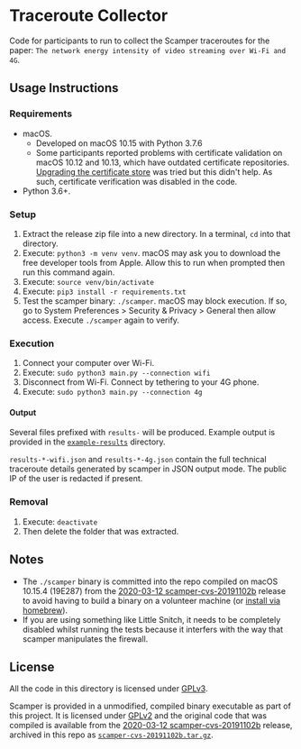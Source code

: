 # Traceroute Collector

Code for participants to run to collect the Scamper traceroutes for the paper:
`The network energy intensity of video streaming over Wi-Fi and 4G`.

## Usage Instructions

### Requirements

* macOS.
  * Developed on macOS 10.15 with Python 3.7.6
  * Some participants reported problems with certificate validation on macOS
    10.12 and 10.13, which have outdated certificate repositories. [Upgrading
    the certificate store](https://stackoverflow.com/a/61142526) was tried but
    this didn't help. As such, certificate verification was disabled in the
    code.
* Python 3.6+.

### Setup

1. Extract the release zip file into a new directory. In a terminal, `cd` into
   that directory.
2. Execute: `python3 -m venv venv`. macOS may ask you to download the free
   developer tools from Apple. Allow this to run when prompted then run this
   command again.
3. Execute: `source venv/bin/activate`
4. Execute: `pip3 install -r requirements.txt`
5. Test the scamper binary: `./scamper`. macOS may block execution. If so, go
   to System Preferences > Security & Privacy > General then allow access.
   Execute `./scamper` again to verify.

### Execution

1. Connect your computer over Wi-Fi.
2. Execute: `sudo python3 main.py --connection wifi`
3. Disconnect from Wi-Fi. Connect by tethering to your 4G phone.
4. Execute: `sudo python3 main.py --connection 4g`

#### Output

Several files prefixed with `results-` will be produced. Example output is
provided in the [`example-results`](/example-results) directory.

`results-*-wifi.json` and `results-*-4g.json` contain the full technical traceroute 
details generated by scamper in JSON output mode. The public IP of the user is redacted 
if present.

### Removal

1. Execute: `deactivate`
2. Then delete the folder that was extracted.

## Notes

* The `./scamper` binary is committed into the repo compiled on macOS 10.15.4
  (19E287) from the [2020-03-12
  scamper-cvs-20191102b](https://www.caida.org/tools/measurement/scamper/code/scamper-cvs-20191102b.tar.gz)
  release to avoid having to build a binary on a volunteer machine (or [install
  via homebrew](https://formulae.brew.sh/formula/scamper)).
* If you are using something like Little Snitch, it needs to be completely
  disabled whilst running the tests because it interfers with the way that
  scamper manipulates the firewall.

## License

All the code in this directory is licensed under
[GPLv3](https://www.gnu.org/licenses/gpl-3.0.txt).

Scamper is provided in a unmodified, compiled binary executable as part of this
project. It is licensed under
[GPLv2](https://www.gnu.org/licenses/old-licenses/gpl-2.0.html) and the
original code that was compiled is available from the [2020-03-12
scamper-cvs-20191102b](https://www.caida.org/tools/measurement/scamper/code/scamper-cvs-20191102b.tar.gz)
release, archived in this repo as
[`scamper-cvs-20191102b.tar.gz`](/scamper-cvs-20191102b.tar.gz).
